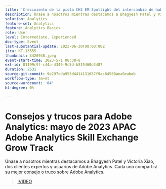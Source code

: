```yaml
---
title: 'Crecimiento de la pista CH3 EM Spotlight del intercambio de habilidades de APAC Adobe Analytics de mayo de 2023: consejos y trucos para Analytics'
description: Únase a nosotros mientras destacamos a Bhagyesh Patel y Victoria Xiao, dos clientes expertos y usuarios de Adobe Analytics. Cada uno compartirá su mejor consejo o truco sobre Adobe Analytics.
solution: Analytics
feature-set: Analytics
feature: Analytics Basics
role: User
level: Intermediate, Experienced
doc-type: Event
last-substantial-update: 2023-06-30T00:00:00Z
jira: KT-13555
thumbnail: 3420948.jpeg
event-start-time: 2023-5-1 08:30-8
exl-id: 81199c9f-c44a-4346-9c5d-b819460d3487
duration: 2531
source-git-commit: 9a297cda953d4414131657f9ac84580aea0eabeb
workflow-type: tm+mt
source-wordcount: '84'
ht-degree: 0%

---
```


# Consejos y trucos para Adobe Analytics: mayo de 2023 APAC Adobe Analytics Skill Exchange Grow Track

Únase a nosotros mientras destacamos a Bhagyesh Patel y Victoria Xiao, dos clientes expertos y usuarios de Adobe Analytics. Cada uno compartirá su mejor consejo o truco sobre Adobe Analytics.

>[!VIDEO](https://video.tv.adobe.com/v/3420948/?learn=on)
